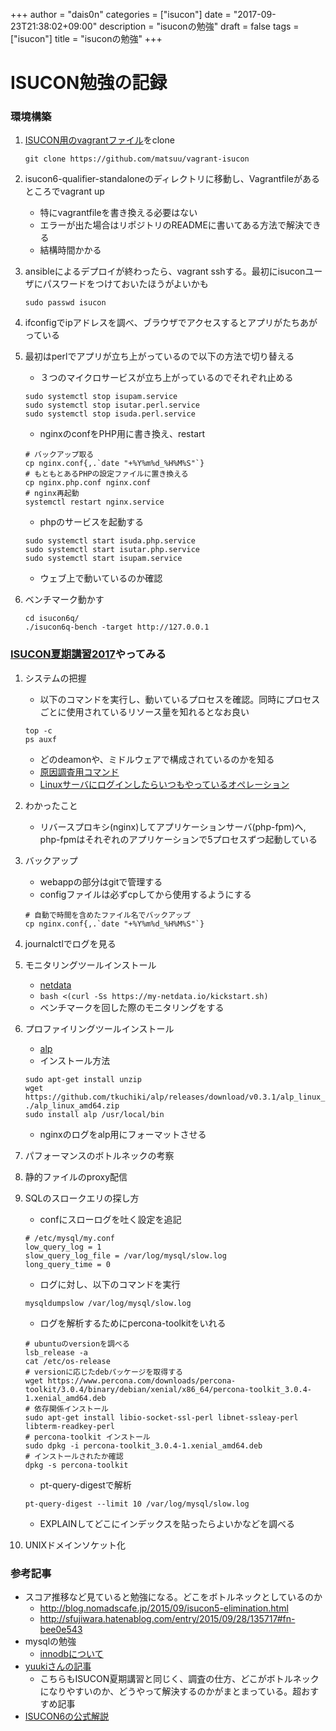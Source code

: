 +++
author = "dais0n"
categories = ["isucon"]
date = "2017-09-23T21:38:02+09:00"
description = "isuconの勉強"
draft = false
tags = ["isucon"]
title = "isuconの勉強"
+++

# ISUCON勉強の記録

### 環境構築
1. [ISUCON用のvagrantファイル](https://github.com/matsuu/vagrant-isucon)をclone

    ```
    git clone https://github.com/matsuu/vagrant-isucon
    ```

2. isucon6-qualifier-standaloneのディレクトリに移動し、Vagrantfileがあるところでvagrant up
    * 特にvagrantfileを書き換える必要はない
    * エラーが出た場合はリポジトリのREADMEに書いてある方法で解決できる
    * 結構時間かかる
3. ansibleによるデプロイが終わったら、vagrant sshする。最初にisuconユーザにパスワードをつけておいたほうがよいかも

    ```
    sudo passwd isucon
    ```

4. ifconfigでipアドレスを調べ、ブラウザでアクセスするとアプリがたちあがっている
5. 最初はperlでアプリが立ち上がっているので以下の方法で切り替える
    * ３つのマイクロサービスが立ち上がっているのでそれぞれ止める

    ```
    sudo systemctl stop isupam.service
    sudo systemctl stop isutar.perl.service
    sudo systemctl stop isuda.perl.service
    ```

    * nginxのconfをPHP用に書き換え、restart

    ```
    # バックアップ取る
    cp nginx.conf{,.`date "+%Y%m%d_%H%M%S"`}
    # もともとあるPHPの設定ファイルに置き換える
    cp nginx.php.conf nginx.conf
    # nginx再起動
    systemctl restart nginx.service
    ```

    * phpのサービスを起動する

    ```
    sudo systemctl start isuda.php.service
    sudo systemctl start isutar.php.service
    sudo systemctl start isupam.service
    ```

    * ウェブ上で動いているのか確認
6. ベンチマーク動かす
    ```
    cd isucon6q/
    ./isucon6q-bench -target http://127.0.0.1
    ```

### [ISUCON夏期講習2017](http://isucon.net/archives/50648750.html)やってみる
1. システムの把握
    * 以下のコマンドを実行し、動いているプロセスを確認。同時にプロセスごとに使用されているリソース量を知れるとなお良い

    ```
    top -c
    ps auxf
    ```
    * どのdeamonや、ミドルウェアで構成されているのかを知る
    * [原因調査用コマンド](http://blog.father.gedow.net/2012/10/23/linux-command-for-trouble/)
    * [Linuxサーバにログインしたらいつもやっているオペレーション](http://blog.yuuk.io/entry/linux-server-operations)
2. わかったこと
    * リバースプロキシ(nginx)してアプリケーションサーバ(php-fpm)へ, php-fpmはそれぞれのアプリケーションで5プロセスずつ起動している
3. バックアップ
    * webappの部分はgitで管理する
    * configファイルは必ずcpしてから使用するようにする

    ```
    # 自動で時間を含めたファイル名でバックアップ
    cp nginx.conf{,.`date "+%Y%m%d_%H%M%S"`}
    ```
4. journalctlでログを見る
5. モニタリングツールインストール
    * [netdata](https://github.com/firehol/netdata/wiki/Installation)
    * ``` bash <(curl -Ss https://my-netdata.io/kickstart.sh) ```
    * ベンチマークを回した際のモニタリングをする
6. プロファイリングツールインストール
    * [alp](https://github.com/tkuchiki/alp)
    * インストール方法
    ```
    sudo apt-get install unzip
    wget https://github.com/tkuchiki/alp/releases/download/v0.3.1/alp_linux_amd64.zip
    ./alp_linux_amd64.zip
    sudo install alp /usr/local/bin
    ```
    * nginxのログをalp用にフォーマットさせる

7. パフォーマンスのボトルネックの考察
8. 静的ファイルのproxy配信
9. SQLのスロークエリの探し方
    * confにスローログを吐く設定を追記
    ```
    # /etc/mysql/my.conf
    low_query_log = 1
    slow_query_log_file = /var/log/mysql/slow.log
    long_query_time = 0
    ```
    * ログに対し、以下のコマンドを実行
    ```
    mysqldumpslow /var/log/mysql/slow.log
    ```
    * ログを解析するためにpercona-toolkitをいれる
    ```
    # ubuntuのversionを調べる
    lsb_release -a
    cat /etc/os-release
    # versionに応じたdebパッケージを取得する
    wget https://www.percona.com/downloads/percona-toolkit/3.0.4/binary/debian/xenial/x86_64/percona-toolkit_3.0.4-1.xenial_amd64.deb
    # 依存関係インストール
    sudo apt-get install libio-socket-ssl-perl libnet-ssleay-perl libterm-readkey-perl
    # percona-toolkit インストール
    sudo dpkg -i percona-toolkit_3.0.4-1.xenial_amd64.deb
    # インストールされたか確認
    dpkg -s percona-toolkit 
    ```
    * pt-query-digestで解析
    ```
    pt-query-digest --limit 10 /var/log/mysql/slow.log
    ```
    * EXPLAINしてどこにインデックスを貼ったらよいかなどを調べる
10. UNIXドメインソケット化
    
### 参考記事
* スコア推移など見ていると勉強になる。どこをボトルネックとしているのか
    * http://blog.nomadscafe.jp/2015/09/isucon5-elimination.html
    * http://sfujiwara.hatenablog.com/entry/2015/09/28/135717#fn-bee0e543
* mysqlの勉強
    * [innodbについて](http://shindolog.hatenablog.com/entry/2015/04/01/185703)
* [yuukiさんの記事](http://blog.yuuk.io/entry/web-operations-isucon)
    * こちらもISUCON夏期講習と同じく、調査の仕方、どこがボトルネックになりやすいのか、どうやって解決するのかがまとまっている。超おすすめ記事
* [ISUCON6の公式解説](http://isucon.net/archives/48697611.html)
